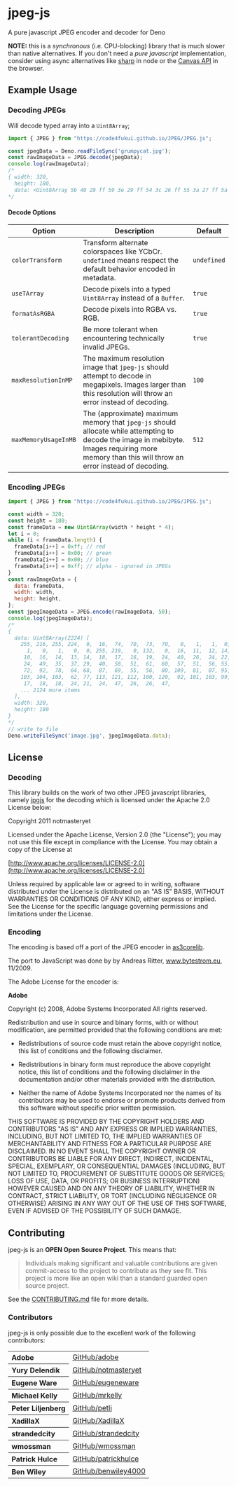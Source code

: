 # jpeg-js

A pure javascript JPEG encoder and decoder for Deno

**NOTE:** this is a _synchronous_ (i.e. CPU-blocking) library that is much slower than native alternatives. If you don't need a _pure javascript_ implementation, consider using async alternatives like [sharp](http://npmjs.com/package/sharp) in node or the [Canvas API](https://developer.mozilla.org/en-US/docs/Web/API/Canvas_API) in the browser.

## Example Usage

### Decoding JPEGs

Will decode typed array into a `Uint8Array`;

```js
import { JPEG } from "https://code4fukui.github.io/JPEG/JPEG.js";

const jpegData = Deno.readFileSync('grumpycat.jpg');
const rawImageData = JPEG.decode(jpegData);
console.log(rawImageData);
/*
{ width: 320,
  height: 180,
  data: <Uint8Array 5b 40 29 ff 59 3e 29 ff 54 3c 26 ff 55 3a 27 ff 5a 3e 2f ff 5c 3c 31 ff 58 35 2d ff 5b 36 2f ff 55 35 32 ff 5a 3a 37 ff 54 36 32 ff 4b 32 2c ff 4b 36 ... > }
*/
```

#### Decode Options

| Option               | Description                                                                                                                                                                                       | Default     |
| -------------------- | ------------------------------------------------------------------------------------------------------------------------------------------------------------------------------------------------- | ----------- |
| `colorTransform`     | Transform alternate colorspaces like YCbCr. `undefined` means respect the default behavior encoded in metadata.                                                                                   | `undefined` |
| `useTArray`          | Decode pixels into a typed `Uint8Array` instead of a `Buffer`.                                                                                                                                    | `true`     |
| `formatAsRGBA`       | Decode pixels into RGBA vs. RGB.                                                                                                                                                                  | `true`      |
| `tolerantDecoding`   | Be more tolerant when encountering technically invalid JPEGs.                                                                                                                                     | `true`      |
| `maxResolutionInMP`  | The maximum resolution image that `jpeg-js` should attempt to decode in megapixels. Images larger than this resolution will throw an error instead of decoding.                                   | `100`       |
| `maxMemoryUsageInMB` | The (approximate) maximum memory that `jpeg-js` should allocate while attempting to decode the image in mebibyte. Images requiring more memory than this will throw an error instead of decoding. | `512`       |

### Encoding JPEGs

```js
import { JPEG } from "https://code4fukui.github.io/JPEG/JPEG.js";

const width = 320;
const height = 180;
const frameData = new Uint8Array(width * height * 4);
let i = 0;
while (i < frameData.length) {
  frameData[i++] = 0xff; // red
  frameData[i++] = 0x00; // green
  frameData[i++] = 0x00; // blue
  frameData[i++] = 0xff; // alpha - ignored in JPEGs
}
const rawImageData = {
  data: frameData,
  width: width,
  height: height,
};
const jpegImageData = JPEG.encode(rawImageData, 50);
console.log(jpegImageData);
/*
{
  data: Uint8Array(2224) [
    255, 216, 255, 224,  0,  16,  74,  70,  73,  70,   0,   1,   1,  0,  0,
      1,   0,   1,   0,  0, 255, 219,   0, 132,   0,  16,  11,  12, 14, 12,
     10,  16,  14,  13, 14,  18,  17,  16,  19,  24,  40,  26,  24, 22, 22,
     24,  49,  35,  37, 29,  40,  58,  51,  61,  60,  57,  51,  56, 55, 64,
     72,  92,  78,  64, 68,  87,  69,  55,  56,  80, 109,  81,  87, 95, 98,
    103, 104, 103,  62, 77, 113, 121, 112, 100, 120,  92, 101, 103, 99,  1,
     17,  18,  18,  24, 21,  24,  47,  26,  26,  47,
    ... 2124 more items
  ],
  width: 320,
  height: 180
}
*/
// write to file
Deno.writeFileSync('image.jpg', jpegImageData.data);
```

## License

### Decoding

This library builds on the work of two other JPEG javascript libraries,
namely [jpgjs](https://github.com/notmasteryet/jpgjs) for the decoding
which is licensed under the Apache 2.0 License below:

Copyright 2011 notmasteryet

Licensed under the Apache License, Version 2.0 (the "License");
you may not use this file except in compliance with the License.
You may obtain a copy of the License at

[http://www.apache.org/licenses/LICENSE-2.0](http://www.apache.org/licenses/LICENSE-2.0)

Unless required by applicable law or agreed to in writing, software
distributed under the License is distributed on an "AS IS" BASIS,
WITHOUT WARRANTIES OR CONDITIONS OF ANY KIND, either express or implied.
See the License for the specific language governing permissions and
limitations under the License.

### Encoding

The encoding is based off a port of the JPEG encoder in [as3corelib](https://code.google.com/p/as3corelib/source/browse/trunk/src/com/adobe/images/JPGEncoder.as).

The port to JavaScript was done by by Andreas Ritter, www.bytestrom.eu, 11/2009.

The Adobe License for the encoder is:

**Adobe**

Copyright (c) 2008, Adobe Systems Incorporated
All rights reserved.

Redistribution and use in source and binary forms, with or without
modification, are permitted provided that the following conditions are
met:

- Redistributions of source code must retain the above copyright notice,
  this list of conditions and the following disclaimer.

- Redistributions in binary form must reproduce the above copyright
  notice, this list of conditions and the following disclaimer in the
  documentation and/or other materials provided with the distribution.

- Neither the name of Adobe Systems Incorporated nor the names of its
  contributors may be used to endorse or promote products derived from
  this software without specific prior written permission.

THIS SOFTWARE IS PROVIDED BY THE COPYRIGHT HOLDERS AND CONTRIBUTORS "AS
IS" AND ANY EXPRESS OR IMPLIED WARRANTIES, INCLUDING, BUT NOT LIMITED TO,
THE IMPLIED WARRANTIES OF MERCHANTABILITY AND FITNESS FOR A PARTICULAR
PURPOSE ARE DISCLAIMED. IN NO EVENT SHALL THE COPYRIGHT OWNER OR
CONTRIBUTORS BE LIABLE FOR ANY DIRECT, INDIRECT, INCIDENTAL, SPECIAL,
EXEMPLARY, OR CONSEQUENTIAL DAMAGES (INCLUDING, BUT NOT LIMITED TO,
PROCUREMENT OF SUBSTITUTE GOODS OR SERVICES; LOSS OF USE, DATA, OR
PROFITS; OR BUSINESS INTERRUPTION) HOWEVER CAUSED AND ON ANY THEORY OF
LIABILITY, WHETHER IN CONTRACT, STRICT LIABILITY, OR TORT (INCLUDING
NEGLIGENCE OR OTHERWISE) ARISING IN ANY WAY OUT OF THE USE OF THIS
SOFTWARE, EVEN IF ADVISED OF THE POSSIBILITY OF SUCH DAMAGE.

## Contributing

jpeg-js is an **OPEN Open Source Project**. This means that:

> Individuals making significant and valuable contributions are given commit-access to the project to contribute as they see fit. This project is more like an open wiki than a standard guarded open source project.

See the [CONTRIBUTING.md](https://github.com/eugeneware/jpeg-js/blob/master/CONTRIBUTING.md) file for more details.

### Contributors

jpeg-js is only possible due to the excellent work of the following contributors:

<table><tbody>
<tr><th align="left">Adobe</th><td><a href="https://github.com/adobe">GitHub/adobe</a></td></tr>
<tr><th align="left">Yury Delendik</th><td><a href="https://github.com/notmasteryet/">GitHub/notmasteryet</a></td></tr>
<tr><th align="left">Eugene Ware</th><td><a href="https://github.com/eugeneware">GitHub/eugeneware</a></td></tr>
<tr><th align="left">Michael Kelly</th><td><a href="https://github.com/mrkelly">GitHub/mrkelly</a></td></tr>
<tr><th align="left">Peter Liljenberg</th><td><a href="https://github.com/petli">GitHub/petli</a></td></tr>
<tr><th align="left">XadillaX</th><td><a href="https://github.com/XadillaX">GitHub/XadillaX</a></td></tr>
<tr><th align="left">strandedcity</th><td><a href="https://github.com/strandedcity">GitHub/strandedcity</a></td></tr>
<tr><th align="left">wmossman</th><td><a href="https://github.com/wmossman">GitHub/wmossman</a></td></tr>
<tr><th align="left">Patrick Hulce</th><td><a href="https://github.com/patrickhulce">GitHub/patrickhulce</a></td></tr>
<tr><th align="left">Ben Wiley</th><td><a href="https://github.com/benwiley4000">GitHub/benwiley4000</a></td></tr>
</tbody></table>
